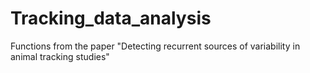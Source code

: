 # Tracking_data_analysis
Functions from the paper "Detecting recurrent sources of variability in animal tracking studies"
